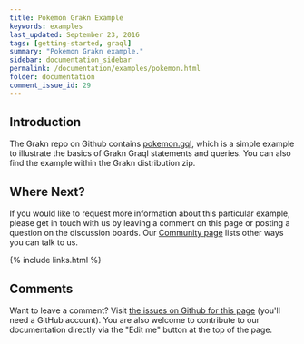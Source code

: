 ```yaml
---
title: Pokemon Grakn Example
keywords: examples
last_updated: September 23, 2016
tags: [getting-started, graql]
summary: "Pokemon Grakn example."
sidebar: documentation_sidebar
permalink: /documentation/examples/pokemon.html
folder: documentation
comment_issue_id: 29
---
```



## Introduction

The Grakn repo on Github contains [pokemon.gql](https://github.com/graknlabs/grakn/blob/master/mindmaps-dist/src/examples/pokemon.gql), which is a simple example to illustrate the basics of Grakn Graql statements and queries. You can also find the example within the Grakn distribution zip.



## Where Next?

If you would like to request more information about this particular example, please get in touch with us by leaving a comment on this page or posting a question on the discussion boards.  Our [Community page](https://grakn.ai/community.html) lists other ways you can talk to us.


{% include links.html %}

## Comments
Want to leave a comment? Visit <a href="https://github.com/graknlabs/docs/issues/29" target="_blank">the issues on Github for this page</a> (you'll need a GitHub account). You are also welcome to contribute to our documentation directly via the "Edit me" button at the top of the page.

